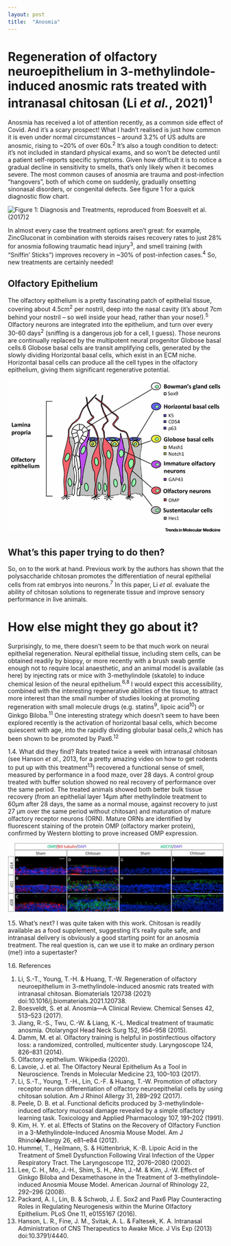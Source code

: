 ```yaml
---
layout: post
title:  "Anosmia"
---
```


# Regeneration of olfactory neuroepithelium in 3-methylindole-induced anosmic rats treated with intranasal chitosan (Li *et al.*, 2021)<sup>1</sup>

Anosmia has received a lot of attention recently, as a common side effect of Covid. And it’s a scary prospect! What I hadn’t realised is just how common it is even under normal circumstances – around 3.2% of US adults are anosmic, rising to ~20% of over 60s.<sup>2</sup> It’s also a tough condition to detect: it’s not included in standard physical exams, and so won’t be detected until a patient self-reports specific symptoms. Given how difficult it is to notice a gradual decline in sensitivity to smells, that’s only likely when it becomes severe.
The most common causes of anosmia are trauma and post-infection “hangovers”, both of which come on suddenly, gradually onsetting sinonasal disorders, or congenital defects. See figure 1 for a quick diagnostic flow chart.

 
![Figure 1: Diagnosis and Treatments, reproduced from Boesvelt *et al.* (2017)<sup>2</sup>](assets.treatment.jpg)

In almost every case the treatment options aren’t great: for example, ZincGluconat in combination with steroids raises recovery rates to just 28% for anosmia following traumatic head injury<sup>3</sup>, and smell training (with “Sniffin’ Sticks”) improves recovery in ~30% of post-infection cases.<sup>4</sup> So, new treatments are certainly needed!

## Olfactory Epithelium
The olfactory epithelium is a pretty fascinating patch of epithelial tissue, covering about 4.5cm<sup>2</sup> per nostril, deep into the nasal cavity (it’s about 7cm behind your nostril – so well inside your head, rather than your nose!).<sup>5</sup> Olfactory neurons are integrated into the epithelium, and turn over every 30-60 days<sup>2</sup> (sniffing is a dangerous job for a cell, I guess).  Those neurons are continually replaced by the multipotent neural progenitor Globose basal cells.6 Globose basal cells are transit amplifying cells, generated by the slowly dividing Horizontal basal cells, which exist in an ECM niche. Horizontal basal cells can produce all the cell types in the olfactory epithelium, giving them significant regenerative potential.

 
![Figure 2: Olfactory Neural Epithelium, reproduced from Lavoie *et al.*, 2017<sup>6</sup>](assets/olfactory-epithelium.png)

## What’s this paper trying to do then?
So, on to the work at hand. Previous work by the authors has shown that the polysaccharide chitosan promotes the differentiation of neural epithelial cells from rat embryos into neurons.<sup>7</sup> In this paper, Li *et al.* evaluate the ability of chitosan solutions to regenerate tissue and improve sensory performance in live animals.  

#  How else might they go about it?
Surprisingly, to me, there doesn’t seem to be that much work on neural epithelial regeneration. Neural epithelial tissue, including stem cells, can be obtained readily by biopsy, or more recently with a brush swab gentle enough not to require local anaesthetic, and an animal model is available (as here) by injecting rats or mice with 3-methylindole (skatole) to induce chemical lesion of the neural epithelium.<sup>6,8</sup> I would expect this accessibility, combined with the interesting regenerative abilities of the tissue, to attract more interest than the small number of studies looking at promoting regeneration with small molecule drugs (e.g. statins<sup>9</sup>, lipoic acid<sup>10</sup>) or Ginkgo Biloba.<sup>11</sup> One interesting strategy which doesn’t seem to have been explored recently is the activation of horizontal basal cells, which become quiescent with age, into the rapidly dividing globular basal cells,2 which has been shown to be promoted by Pax6.<sup>12</sup>

1.4.    What did they find?
Rats treated twice a week with intranasal chitosan (see Hanson *et al.*, 2013, for a pretty amazing video on how to get rodents to put up with this treatment<sup>13</sup>) recovered a functional sense of smell, measured by performance in a food maze, over 28 days. A control group treated with buffer solution showed no real recovery of performance over the same period.
The treated animals showed both better bulk tissue recovery (from an epithelial layer 14µm after methylindole treatment to 60µm after 28 days, the same as a normal mouse, against recovery to just 27 µm over the same period without chitosan) and maturation of mature olfactory receptor neurons (ORN). Mature ORNs are identified by fluorescent staining of the protein OMP (olfactory marker protein), confirmed by Western blotting to prove increased OMP expression.
 
![Figure 3: Presence of Mature ORNs in chitosan-treated rats, reproduced from Li *et al.*, 2021<sup>1</sup>](assets/ORNs.jpg)

1.5.    What’s next?
I was quite taken with this work. Chitosan is readily available as a food supplement, suggesting it’s really quite safe, and intranasal delivery is obviously a good starting point for an anosmia treatment. The real question is, can we use it to make an ordinary person (me!) into a supertaster?



1.6.    References
1.  Li, S.-T., Young, T.-H. & Huang, T.-W. Regeneration of olfactory neuroepithelium in 3-methylindole-induced anosmic rats treated with intranasal chitosan. Biomaterials 120738 (2021) doi:10.1016/j.biomaterials.2021.120738.
2.  Boesveldt, S. et al. Anosmia—A Clinical Review. Chemical Senses 42, 513–523 (2017).
3.  Jiang, R.-S., Twu, C.-W. & Liang, K.-L. Medical treatment of traumatic anosmia. Otolaryngol Head Neck Surg 152, 954–958 (2015).
4.  Damm, M. et al. Olfactory training is helpful in postinfectious olfactory loss: a randomized, controlled, multicenter study. Laryngoscope 124, 826–831 (2014).
5.  Olfactory epithelium. Wikipedia (2020).
6.  Lavoie, J. et al. The Olfactory Neural Epithelium As a Tool in Neuroscience. Trends in Molecular Medicine 23, 100–103 (2017).
7.  Li, S.-T., Young, T.-H., Lin, C.-F. & Huang, T.-W. Promotion of olfactory receptor neuron differentiation of olfactory neuroepithelial cells by using chitosan solution. Am J Rhinol Allergy 31, 289–292 (2017).
8.  Peele, D. B. et al. Functional deficits produced by 3-methylindole-induced olfactory mucosal damage revealed by a simple olfactory learning task. Toxicology and Applied Pharmacology 107, 191–202 (1991).
9.  Kim, H. Y. et al. Effects of Statins on the Recovery of Olfactory Function in a 3-Methylindole–Induced Anosmia Mouse Model. Am J Rhinol�Allergy 26, e81–e84 (2012).
10. Hummel, T., Heilmann, S. & Hüttenbriuk, K.-B. Lipoic Acid in the Treatment of Smell Dysfunction Following Viral Infection of the Upper Respiratory Tract. The Laryngoscope 112, 2076–2080 (2002).
11. Lee, C. H., Mo, J.-H., Shim, S. H., Ahn, J.-M. & Kim, J.-W. Effect of Ginkgo Biloba and Dexamethasone in the Treatment of 3-methylindole-induced Anosmia Mouse Model. American Journal of Rhinology 22, 292–296 (2008).
12. Packard, A. I., Lin, B. & Schwob, J. E. Sox2 and Pax6 Play Counteracting Roles in Regulating Neurogenesis within the Murine Olfactory Epithelium. PLoS One 11, e0155167 (2016).
13. Hanson, L. R., Fine, J. M., Svitak, A. L. & Faltesek, K. A. Intranasal Administration of CNS Therapeutics to Awake Mice. J Vis Exp (2013) doi:10.3791/4440.
 

